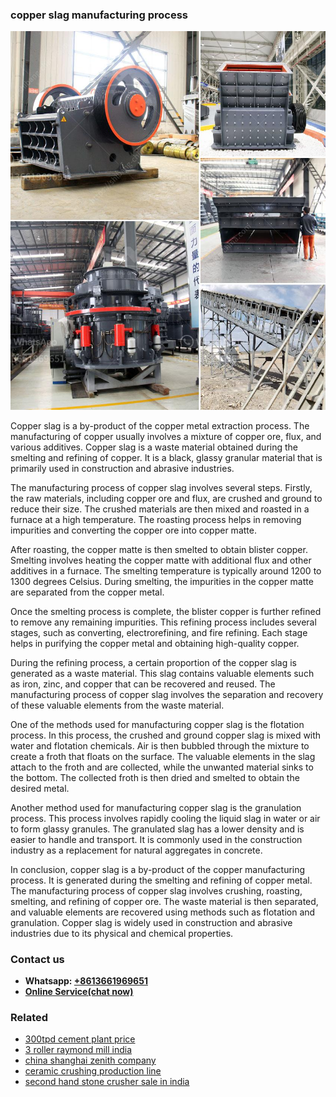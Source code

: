 <h3>copper slag manufacturing process</h3><img src='1702953069.jpg' alt=''><p>Copper slag is a by-product of the copper metal extraction process. The manufacturing of copper usually involves a mixture of copper ore, flux, and various additives. Copper slag is a waste material obtained during the smelting and refining of copper. It is a black, glassy granular material that is primarily used in construction and abrasive industries.</p><p>The manufacturing process of copper slag involves several steps. Firstly, the raw materials, including copper ore and flux, are crushed and ground to reduce their size. The crushed materials are then mixed and roasted in a furnace at a high temperature. The roasting process helps in removing impurities and converting the copper ore into copper matte.</p><p>After roasting, the copper matte is then smelted to obtain blister copper. Smelting involves heating the copper matte with additional flux and other additives in a furnace. The smelting temperature is typically around 1200 to 1300 degrees Celsius. During smelting, the impurities in the copper matte are separated from the copper metal.</p><p>Once the smelting process is complete, the blister copper is further refined to remove any remaining impurities. This refining process includes several stages, such as converting, electrorefining, and fire refining. Each stage helps in purifying the copper metal and obtaining high-quality copper.</p><p>During the refining process, a certain proportion of the copper slag is generated as a waste material. This slag contains valuable elements such as iron, zinc, and copper that can be recovered and reused. The manufacturing process of copper slag involves the separation and recovery of these valuable elements from the waste material.</p><p>One of the methods used for manufacturing copper slag is the flotation process. In this process, the crushed and ground copper slag is mixed with water and flotation chemicals. Air is then bubbled through the mixture to create a froth that floats on the surface. The valuable elements in the slag attach to the froth and are collected, while the unwanted material sinks to the bottom. The collected froth is then dried and smelted to obtain the desired metal.</p><p>Another method used for manufacturing copper slag is the granulation process. This process involves rapidly cooling the liquid slag in water or air to form glassy granules. The granulated slag has a lower density and is easier to handle and transport. It is commonly used in the construction industry as a replacement for natural aggregates in concrete.</p><p>In conclusion, copper slag is a by-product of the copper manufacturing process. It is generated during the smelting and refining of copper metal. The manufacturing process of copper slag involves crushing, roasting, smelting, and refining of copper ore. The waste material is then separated, and valuable elements are recovered using methods such as flotation and granulation. Copper slag is widely used in construction and abrasive industries due to its physical and chemical properties.</p><h3>Contact us</h3><ul><li><strong>Whatsapp:&nbsp;<a href="https://wa.me/8613661969651">+8613661969651</a></strong></li><li><a href="https://swt.shibang-china.com/?git&amp;zhl&amp;copper slag manufacturing process"><strong>Online Service(chat now)</strong></a></li></ul><h3>Related</h3><ul><li><a href='300tpd cement plant price.md'>300tpd cement plant price</a></li><li><a href='3 roller raymond mill india.md'>3 roller raymond mill india</a></li><li><a href='china shanghai zenith company.md'>china shanghai zenith company</a></li><li><a href='ceramic crushing production line.md'>ceramic crushing production line</a></li><li><a href='second hand stone crusher sale in india.md'>second hand stone crusher sale in india</a></li></ul>